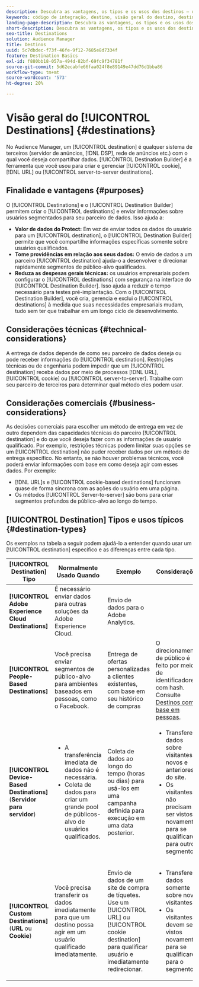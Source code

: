 ```yaml
---
description: Descubra as vantagens, os tipos e os usos dos destinos — qualquer sistema de terceiros, como um servidor de anúncios ou DSP, em que você compartilha dados. Use o Construtor de destino para criar e gerenciar cookies, URLs ou destinos de servidor para servidor.
keywords: código de integração, destino, visão geral do destino, destino, destino, destino, destino, destino, destino, destino, destino, destino, destino, destino, destino
landing-page-description: Descubra as vantagens, os tipos e os usos dos destinos — qualquer sistema de terceiros, como um servidor de anúncios ou DSP, em que você compartilha dados. Use o Construtor de destino para criar e gerenciar cookies, URLs ou destinos de servidor para servidor.
short-description: Descubra as vantagens, os tipos e os usos dos destinos — qualquer sistema de terceiros, como um servidor de anúncios ou DSP, em que você compartilha dados. Use o Construtor de destino para criar e gerenciar cookies, URLs ou destinos de servidor para servidor.
seo-title: Destinations
solution: Audience Manager
title: Destinos
uuid: 5c7dbdec-f73f-46fe-9f12-7685e8d7334f
feature: Destination Basics
exl-id: f880bb18-057a-494d-82bf-69fc9f34781f
source-git-commit: 5d62ecabfe66faa024f8e89149e47dd76d1bba86
workflow-type: tm+mt
source-wordcount: '573'
ht-degree: 20%

---
```


# Visão geral do [!UICONTROL Destinations] {#destinations}

No Audience Manager, um [!UICONTROL destination] é qualquer sistema de terceiros (servidor de anúncios, [!DNL DSP], rede de anúncios etc.) com o qual você deseja compartilhar dados. [!UICONTROL Destination Builder] é a ferramenta que você usou para criar e gerenciar [!UICONTROL cookie], [!DNL URL] ou [!UICONTROL server-to-server destinations].

## Finalidade e vantagens {#purposes}

<!-- c_destinations.xml -->

O [!UICONTROL Destinations] e o [!UICONTROL Destination Builder] permitem criar o [!UICONTROL destinations] e enviar informações sobre usuários segmentados para seu parceiro de dados. Isso ajuda a:

* **Valor de dados do Protect:** Em vez de enviar todos os dados do usuário para um [!UICONTROL destination], o [!UICONTROL Destination Builder] permite que você compartilhe informações específicas somente sobre usuários qualificados.
* **Tome providências em relação aos seus dados:** O envio de dados a um parceiro [!UICONTROL destination] ajuda-o a desenvolver e direcionar rapidamente segmentos de público-alvo qualificados.
* **Reduza as despesas gerais técnicas:** os usuários empresariais podem configurar o [!UICONTROL destinations] com segurança na interface do [!UICONTROL Destination Builder]. Isso ajuda a reduzir o tempo necessário para testes pré-implantação. Com o [!UICONTROL Destination Builder], você cria, gerencia e exclui o [!UICONTROL destinations] à medida que suas necessidades empresariais mudam, tudo sem ter que trabalhar em um longo ciclo de desenvolvimento.

## Considerações técnicas {#technical-considerations}

<!-- destination-delivery-methods.xml -->

A entrega de dados depende de como seu parceiro de dados deseja ou pode receber informações do [!UICONTROL destination]. Restrições técnicas ou de engenharia podem impedir que um [!UICONTROL destination] receba dados por meio de processos [!DNL URL], [!UICONTROL cookie] ou [!UICONTROL server-to-server]. Trabalhe com seu parceiro de terceiros para determinar qual método eles podem usar.

## Considerações comerciais {#business-considerations}

As decisões comerciais para escolher um método de entrega em vez de outro dependem das capacidades técnicas do parceiro [!UICONTROL destination] e do que você deseja fazer com as informações de usuário qualificado. Por exemplo, restrições técnicas podem limitar suas opções se um [!UICONTROL destination] não puder receber dados por um método de entrega específico. No entanto, se não houver problemas técnicos, você poderá enviar informações com base em como deseja agir com esses dados. Por exemplo:

* [!DNL URL]s e [!UICONTROL cookie-based destinations] funcionam quase de forma síncrona com as ações do usuário em uma página.
* Os métodos [!UICONTROL Server-to-server] são bons para criar segmentos profundos de público-alvo ao longo do tempo.

## [!UICONTROL Destination] Tipos e usos típicos {#destination-types}

Os exemplos na tabela a seguir podem ajudá-lo a entender quando usar um [!UICONTROL destination] específico e as diferenças entre cada tipo.

| [!UICONTROL Destination] Tipo | Normalmente Usado Quando | Exemplo | Considerações |
|--- |--- |--- |--- |
| **[!UICONTROL Adobe Experience Cloud Destinations]** | É necessário enviar dados para outras soluções da Adobe Experience Cloud. | Envio de dados para o Adobe Analytics. |  |
| **[!UICONTROL People-Based Destinations]** | Você precisa enviar segmentos de público-alvo para ambientes baseados em pessoas, como o Facebook. | Entrega de ofertas personalizadas a clientes existentes, com base em seu histórico de compras | O direcionamento de público é feito por meio de identificadores com hash. Consulte [Destinos com base em pessoas](people-based-destinations-overview.md). |
| **[!UICONTROL Device-Based Destinations]** (**Servidor para servidor**) | <ul><li>A transferência imediata de dados não é necessária.</li><li>Coleta de dados para criar um grande pool de públicos-alvo de usuários qualificados.</li></ul> | Coleta de dados ao longo do tempo (horas ou dias) para usá-los em uma campanha definida para execução em uma data posterior. | <ul><li>Transfere dados sobre visitantes novos e anteriores do site. </li><li>Os visitantes não precisam ser vistos novamente para se qualificarem para outros segmentos.</li></ul> |
| **[!UICONTROL Custom Destinations]** (**URL** ou **Cookie**) | Você precisa transferir os dados imediatamente para que um destino possa agir em um usuário qualificado imediatamente. | Envio de dados de um site de compra de tíquetes. Use um [!UICONTROL URL] ou [!UICONTROL cookie destination] para qualificar usuário e imediatamente redirecionar. | <ul><li>Transfere dados somente sobre novos visitantes. </li><li>Os visitantes devem ser vistos novamente para se qualificarem para o segmento.</li></ul> |
